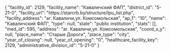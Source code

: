 {
    "facility_id": 2129,
    "facility_name": "Каваличский ФАП",
    "district_id": "5-21-0",
    "facility_url": "https:\/\/starcrb.by\/structure\/lpu_list.php",
    "facility_address": "аг. Каваличи,ул. Комсомольская",
    "ap_1": "10",
    "name": "Каваличский ФАП",
    "type": null,
    "state": "public institution",
    "stats": [],
    "med_id": 595,
    "address": "аг. Каваличи,ул. Комсомольская",
    "coord_x_y": null,
    "place_name": "Старые Дороги",
    "place_type": "city",
    "year_of_closing": null,
    "year_of_opening": "0",
    "healthcare_facility_key": 2129,
    "administrative_division_id": "5-21-0"
}